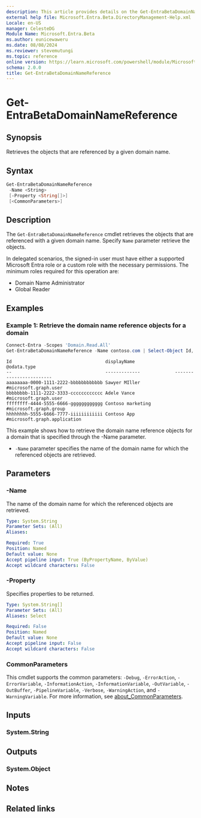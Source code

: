 ```yaml
---
description: This article provides details on the Get-EntraBetaDomainNameReference command.
external help file: Microsoft.Entra.Beta.DirectoryManagement-Help.xml
Locale: en-US
manager: CelesteDG
Module Name: Microsoft.Entra.Beta
ms.author: eunicewaweru
ms.date: 08/08/2024
ms.reviewer: stevemutungi
ms.topic: reference
online version: https://learn.microsoft.com/powershell/module/Microsoft.Entra.Beta/Get-EntraBetaDomainNameReference
schema: 2.0.0
title: Get-EntraBetaDomainNameReference
---
```


# Get-EntraBetaDomainNameReference

## Synopsis

Retrieves the objects that are referenced by a given domain name.

## Syntax

```powershell
Get-EntraBetaDomainNameReference
 -Name <String>
 [-Property <String[]>]
 [<CommonParameters>]
```

## Description

The `Get-EntraBetaDomainNameReference` cmdlet retrieves the objects that are referenced with a given domain name. Specify `Name` parameter retrieve the objects.

In delegated scenarios, the signed-in user must have either a supported Microsoft Entra role or a custom role with the necessary permissions. The minimum roles required for this operation are:

- Domain Name Administrator
- Global Reader

## Examples

### Example 1: Retrieve the domain name reference objects for a domain

```powershell
Connect-Entra -Scopes 'Domain.Read.All'
Get-EntraBetaDomainNameReference -Name contoso.com | Select-Object Id, DisplayName, '@odata.type'
```

```Output
Id                                   displayName              @odata.type               
--                                   -------------             ------------------------
aaaaaaaa-0000-1111-2222-bbbbbbbbbbbb Sawyer MIller            #microsoft.graph.user     
bbbbbbbb-1111-2222-3333-cccccccccccc Adele Vance              #microsoft.graph.user     
ffffffff-4444-5555-6666-gggggggggggg Contoso marketing        #microsoft.graph.group    
hhhhhhhh-5555-6666-7777-iiiiiiiiiiii Contoso App              #microsoft.graph.application
```

This example shows how to retrieve the domain name reference objects for a domain that is specified through the -Name parameter.

- `-Name` parameter specifies the name of the domain name for which the referenced objects are retrieved.

## Parameters

### -Name

The name of the domain name for which the referenced objects are retrieved.

```yaml
Type: System.String
Parameter Sets: (All)
Aliases:

Required: True
Position: Named
Default value: None
Accept pipeline input: True (ByPropertyName, ByValue)
Accept wildcard characters: False
```

### -Property

Specifies properties to be returned.

```yaml
Type: System.String[]
Parameter Sets: (All)
Aliases: Select

Required: False
Position: Named
Default value: None
Accept pipeline input: False
Accept wildcard characters: False
```

### CommonParameters

This cmdlet supports the common parameters: `-Debug`, `-ErrorAction`, `-ErrorVariable`, `-InformationAction`, `-InformationVariable`, `-OutVariable`, `-OutBuffer`, `-PipelineVariable`, `-Verbose`, `-WarningAction`, and `-WarningVariable`. For more information, see [about_CommonParameters](https://go.microsoft.com/fwlink/?LinkID=113216).

## Inputs

### System.String

## Outputs

### System.Object

## Notes

## Related links
